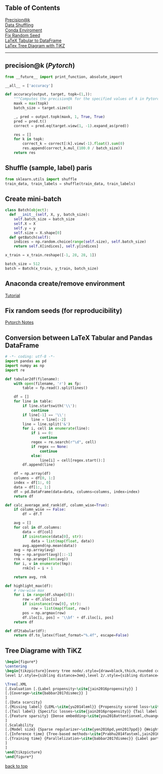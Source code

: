 ## Table of Contents<a name="top"></a>
[Precision@k](#precision)<br>
[Data Shuffling](#shuffle)<br>
[Conda Enviroment](#condaenv)<br>
[Fix Random Seed](#randseed)<br>
[LaTeX Tabular to DataFrame](#table2df)<br>
[LaTex Tree Diagram with TiKZ](#tikz-tree)<br>


--------------


## precision@k  (*Pytorch*)<a name="precision"></a>

```python
from __future__ import print_function, absolute_import

__all__ = ['accuracy']

def accuracy(output, target, topk=(1,)):
    """Computes the precision@k for the specified values of k in Pytorch"""
    maxk = max(topk)
    batch_size = target.size(0)

    _, pred = output.topk(maxk, 1, True, True)
    pred = pred.t()
    correct = pred.eq(target.view(1, -1).expand_as(pred))

    res = []
    for k in topk:
        correct_k = correct[:k].view(-1).float().sum(0)
        res.append(correct_k.mul_(100.0 / batch_size))
    return res
```

## Shuffle (sample, label) paris<a name="shuffle"></a>
```python
from sklearn.utils import shuffle
train_data, train_labels = shuffle(train_data, train_labels)
```


## Create mini-batch
```python
class Batch(object):
  def __init__(self, X, y, batch_size):
    self.batch_size = batch_size
    self.X = X
    self.y = y
    self.size = X.shape[0]
  def getBatch(self):
    indices = np.random.choice(range(self.size), self.batch_size)
    return self.X[indices], self.y[indices]

x_train = x_train.reshape([-1, 28, 28, 1])

batch_size = 512
batch = Batch(x_train, y_train, batch_size)
```

## Anaconda create/remove environment<a name="condaenv"></a>
[Tutorial](https://uoa-eresearch.github.io/eresearch-cookbook/recipe/2014/11/20/conda/)

## Fix random seeds (for reproducibility)<a name="randseed"></a>
[Pytorch Notes](https://pytorch.org/docs/stable/notes/randomness.html)

## Conversion between LaTeX Tabular and Pandas DataFrame<a name="table2df"></a>
```python
# -*- coding: utf-8 -*-
import pandas as pd
import numpy as np
import re

def tabular2df(filename):
    with open(filename, 'r') as fp:
        table = fp.read().splitlines()

    df = []
    for line in table:
        if line.startswith('\\'):
            continue
        if line[-1] == '\\':
            line = line[:-2]
        line = line.split('&')
        for i, cell in enumerate(line):
            if i == 0:
                continue
            regex = re.search(r"\d", cell)
            if regex == None:
                continue
            else:
                line[i] = cell[regex.start():]
        df.append(line)

    df = np.array(df)
    columns = df[0, 1:]
    index = df[1:, 0]
    data = df[1:, 1:]
    df = pd.DataFrame(data=data, columns=columns, index=index)
    return df

def calc_average_and_rank(df, column_wise=True):
    if column_wise == False:
        df = df.T

    avg = []
    for col in df.columns:
        data = df[col]
        if isinstance(data[0], str):
            data = list(map(float, data))
        avg.append(np.mean(data))
    avg = np.array(avg)
    tmp = np.argsort(avg)[::-1]
    rnk = np.arange(len(avg))
    for i, v in enumerate(tmp):
        rnk[v] = i + 1

    return avg, rnk

def highlight_max(df):
    # row-wise max
    for i in range(df.shape[0]):
        row = df.iloc[i]
        if isinstance(row[0], str):
            row = list(map(float, row))
        pos = np.argmax(row)
        df.iloc[i, pos] = '\\bf' + df.iloc[i, pos]
    return df

def df2tabular(df):
    return df.to_latex(float_format="%.4f", escape=False)
```

## Tree Diagrame with TiKZ<a name="tikz-tree"></a>
```latex
\begin{figure*}
\centering
\begin{tikzpicture}[every tree node/.style={draw=black,thick,rounded corners},sibling distance=.25cm, grow = right, level distance = 8em, anchor = west, edge from parent fork right,
level 1/.style={sibling distance=3em},level 2/.style={sibling distance=2em} ]

\Tree[.XML 
[.Evaluation [.{Label propensity~\cite{jain2016propensity}} ]
[.{Coverage~\cite{babbar2017dismec}} ]
]
[.{Data scarcity}
[.{Missing label} {LEML~\cite{yu2014leml}} {Propensity scored loss~\cite{jain2016propensity}} ]
[.{Tail label} {Specific losses~\cite{jain2016propensity}} {Tail label pruning~\cite{wei2018ijcai}} {Label-specific feature~\cite{wei2019ijcai}} {Matrix decomposition~\cite{xu2016reml}} {Knowledge transfer~\cite{anonymous2020deepxml}} ]
[.{Feature sparsity} {Dense embedding~\cite{you2018attentionxml,chuanguo2019nips,anonymous2020deepxml,xbert2019}} ]
]
[.Scalability 
[.{Model size} {Sparse regularizer~\cite{yen2016pd,yen2017ppd}} {Weight pruning~\cite{babbar2017dismec}} ] 
[.{Inference time} {Tree-based methods~\cite{Prabhu2014fastxml,jain2016propensity,khandagale2019bonsai,you2018attentionxml}} {Label filter~\cite{niculescu2016labelfilter}} ]
[.{Training time} {Parallelization~\cite{babbar2017dismec}} {Label partitioning~\cite{Prabhu2014fastxml,prabhu2018parabel}} {GPU~\cite{xbert2019,chuanguo2019nips}} ]
]
]
\end{tikzpicture}
\end{figure*}
```

[back to top](#top)
